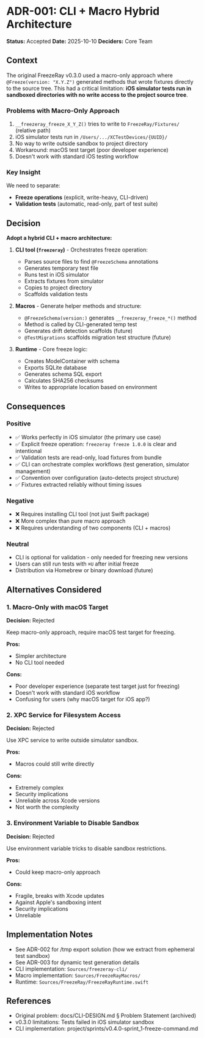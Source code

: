 # ADR-001: CLI + Macro Hybrid Architecture

**Status:** Accepted
**Date:** 2025-10-10
**Deciders:** Core Team

## Context

The original FreezeRay v0.3.0 used a macro-only approach where `@Freeze(version: "X.Y.Z")` generated methods that wrote fixtures directly to the source tree. This had a critical limitation: **iOS simulator tests run in sandboxed directories with no write access to the project source tree**.

### Problems with Macro-Only Approach

1. `__freezeray_freeze_X_Y_Z()` tries to write to `FreezeRay/Fixtures/` (relative path)
2. iOS simulator tests run in `/Users/.../XCTestDevices/{UUID}/`
3. No way to write outside sandbox to project directory
4. Workaround: macOS test target (poor developer experience)
5. Doesn't work with standard iOS testing workflow

### Key Insight

We need to separate:
- **Freeze operations** (explicit, write-heavy, CLI-driven)
- **Validation tests** (automatic, read-only, part of test suite)

## Decision

**Adopt a hybrid CLI + macro architecture:**

1. **CLI tool (`freezeray`)** - Orchestrates freeze operation:
   - Parses source files to find `@FreezeSchema` annotations
   - Generates temporary test file
   - Runs test in iOS simulator
   - Extracts fixtures from simulator
   - Copies to project directory
   - Scaffolds validation tests

2. **Macros** - Generate helper methods and structure:
   - `@FreezeSchema(version:)` generates `__freezeray_freeze_*()` method
   - Method is called by CLI-generated temp test
   - Generates drift detection scaffolds (future)
   - `@TestMigrations` scaffolds migration test structure (future)

3. **Runtime** - Core freeze logic:
   - Creates ModelContainer with schema
   - Exports SQLite database
   - Generates schema SQL export
   - Calculates SHA256 checksums
   - Writes to appropriate location based on environment

## Consequences

### Positive

- ✅ Works perfectly in iOS simulator (the primary use case)
- ✅ Explicit freeze operation: `freezeray freeze 1.0.0` is clear and intentional
- ✅ Validation tests are read-only, load fixtures from bundle
- ✅ CLI can orchestrate complex workflows (test generation, simulator management)
- ✅ Convention over configuration (auto-detects project structure)
- ✅ Fixtures extracted reliably without timing issues

### Negative

- ❌ Requires installing CLI tool (not just Swift package)
- ❌ More complex than pure macro approach
- ❌ Requires understanding of two components (CLI + macros)

### Neutral

- CLI is optional for validation - only needed for freezing new versions
- Users can still run tests with `⌘U` after initial freeze
- Distribution via Homebrew or binary download (future)

## Alternatives Considered

### 1. Macro-Only with macOS Target

**Decision:** Rejected

Keep macro-only approach, require macOS test target for freezing.

**Pros:**
- Simpler architecture
- No CLI tool needed

**Cons:**
- Poor developer experience (separate test target just for freezing)
- Doesn't work with standard iOS workflow
- Confusing for users (why macOS target for iOS app?)

### 2. XPC Service for Filesystem Access

**Decision:** Rejected

Use XPC service to write outside simulator sandbox.

**Pros:**
- Macros could still write directly

**Cons:**
- Extremely complex
- Security implications
- Unreliable across Xcode versions
- Not worth the complexity

### 3. Environment Variable to Disable Sandbox

**Decision:** Rejected

Use environment variable tricks to disable sandbox restrictions.

**Pros:**
- Could keep macro-only approach

**Cons:**
- Fragile, breaks with Xcode updates
- Against Apple's sandboxing intent
- Security implications
- Unreliable

## Implementation Notes

- See ADR-002 for /tmp export solution (how we extract from ephemeral test sandbox)
- See ADR-003 for dynamic test generation details
- CLI implementation: `Sources/freezeray-cli/`
- Macro implementation: `Sources/FreezeRayMacros/`
- Runtime: `Sources/FreezeRay/FreezeRayRuntime.swift`

## References

- Original problem: docs/CLI-DESIGN.md § Problem Statement (archived)
- v0.3.0 limitations: Tests failed in iOS simulator sandbox
- CLI implementation: project/sprints/v0.4.0-sprint_1-freeze-command.md
